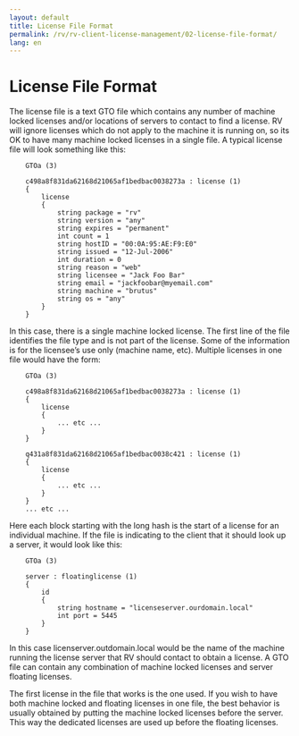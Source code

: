 ```yaml
---
layout: default
title: License File Format
permalink: /rv/rv-client-license-management/02-license-file-format/
lang: en
---
```


# License File Format

The license file is a text GTO file which contains any number of machine locked licenses and/or locations of servers to contact to find a license. RV will ignore licenses which do not apply to the machine it is running on, so its OK to have many machine locked licenses in a single file. A typical license file will look something like this:

```
    GTOa (3)

    c498a8f831da62168d21065af1bedbac0038273a : license (1)
    {
        license
        {
            string package = "rv"
            string version = "any"
            string expires = "permanent"
            int count = 1
            string hostID = "00:0A:95:AE:F9:E0"
            string issued = "12-Jul-2006"
            int duration = 0
            string reason = "web"
            string licensee = "Jack Foo Bar"
            string email = "jackfoobar@myemail.com"
            string machine = "brutus"
            string os = "any"
        }
    }
```

In this case, there is a single machine locked license. The first line of the file identifies the file type and is not part of the license. Some of the information is for the licensee’s use only (machine name, etc). Multiple licenses in one file would have the form:

```
    GTOa (3)

    c498a8f831da62168d21065af1bedbac0038273a : license (1)
    {
        license
        {
            ... etc ...
        }
    }

    q431a8f831da62168d21065af1bedbac0038c421 : license (1)
    {
        license
        {
            ... etc ...
        }
    }
    ... etc ...
```

Here each block starting with the long hash is the start of a license for an individual machine. If the file is indicating to the client that it should look up a server, it would look like this:

```
    GTOa (3)

    server : floatinglicense (1)
    {
        id
        {
            string hostname = "licenseserver.ourdomain.local"
            int port = 5445
        }
    }
```

In this case licenserver.outdomain.local would be the name of the machine running the license server that RV should contact to obtain a license. A GTO file can contain any combination of machine locked licenses and server floating licenses.

The first license in the file that works is the one used. If you wish to have both machine locked and floating licenses in one file, the best behavior is usually obtained by putting the machine locked licenses before the server. This way the dedicated licenses are used up before the floating licenses.
